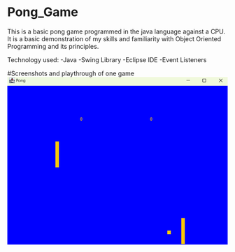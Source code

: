 # Pong_Game
This is a basic pong game programmed in the java language against a CPU. It is a basic demonstration of my skills and familiarity with Object Oriented Programming and its principles. 

Technology used:
	-Java
	-Swing Library
	-Eclipse IDE
	-Event Listeners

#Screenshots and playthrough of one game
![Alt text](game.png)





